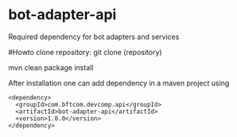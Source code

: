 # bot-adapter-api
Required dependency for bot adapters and services

#Howto
clone repository:
git clone (repository)

mvn clean package install

After installation one can add dependency in a maven project using

    <dependency>
      <groupId>com.bftcom.devcomp.api</groupId>
      <artifactId>bot-adapter-api</artifactId>
      <version>1.0.0</version>
    </dependency>